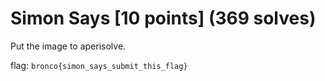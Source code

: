 # Simon Says [10 points] (369 solves)
Put the image to aperisolve.

flag: `bronco{simon_says_submit_this_flag}`